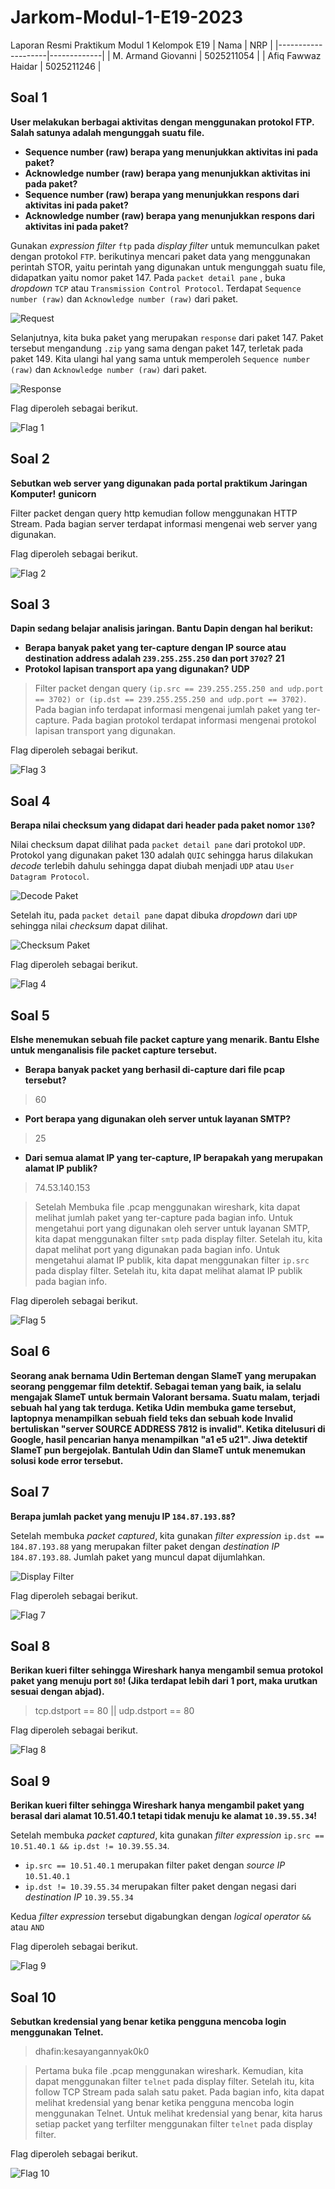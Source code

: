 # Jarkom-Modul-1-E19-2023
Laporan Resmi Praktikum Modul 1 Kelompok E19
| Nama               |  NRP       | 
|--------------------|-------------|
| M. Armand Giovanni | 5025211054  |
| Afiq Fawwaz Haidar | 5025211246  |

## Soal 1
**User melakukan berbagai aktivitas dengan menggunakan protokol FTP. Salah satunya adalah mengunggah suatu file.**
- **Sequence number (raw) berapa yang menunjukkan aktivitas ini pada paket?**
- **Acknowledge number (raw) berapa yang menunjukkan aktivitas ini pada paket?**
- **Sequence number (raw) berapa yang menunjukkan respons dari aktivitas ini pada paket?**
- **Acknowledge number (raw) berapa yang menunjukkan respons dari aktivitas ini pada paket?**

Gunakan _expression filter_ `ftp` pada _display filter_ untuk memunculkan paket dengan protokol `FTP`. berikutinya mencari paket data yang menggunakan perintah STOR, yaitu perintah yang digunakan untuk mengunggah suatu file, didapatkan yaitu nomor paket 147. Pada `packet detail pane` , buka _dropdown_ `TCP` atau `Transmission Control Protocol`. Terdapat `Sequence number (raw)` dan `Acknowledge number (raw)` dari paket.

![Request](images/1-stor.png)

Selanjutnya, kita buka paket yang merupakan `response` dari paket 147. Paket tersebut mengandung `.zip` yang sama dengan paket 147, terletak pada paket 149. Kita ulangi hal yang sama untuk memperoleh `Sequence number (raw)` dan `Acknowledge number (raw)` dari paket.

![Response](images/1-response.png)

Flag diperoleh sebagai berikut.

![Flag 1](images/flag-1.png)

## Soal 2
**Sebutkan web server yang digunakan pada portal praktikum Jaringan Komputer!**
**gunicorn**

Filter packet dengan query http kemudian follow menggunakan HTTP Stream. Pada bagian server terdapat informasi mengenai web server yang digunakan.

Flag diperoleh sebagai berikut.

![Flag 2](images/flag-2.png)

## Soal 3
**Dapin sedang belajar analisis jaringan. Bantu Dapin dengan hal berikut:**
- **Berapa banyak paket yang ter-capture dengan IP source atau destination address adalah `239.255.255.250` dan port `3702`?**
    **21**
- **Protokol lapisan transport apa yang digunakan?**
    **UDP**

> Filter packet dengan query `(ip.src == 239.255.255.250 and udp.port == 3702) or (ip.dst == 239.255.255.250 and udp.port == 3702)`. Pada bagian info terdapat informasi mengenai jumlah paket yang ter-capture. Pada bagian protokol terdapat informasi mengenai protokol lapisan transport yang digunakan.

Flag diperoleh sebagai berikut.

![Flag 3](images/flag-3.png)

## Soal 4
**Berapa nilai checksum yang didapat dari header pada paket nomor `130`?**

Nilai checksum dapat dilihat pada `packet detail pane` dari protokol `UDP`. Protokol yang digunakan paket 130 adalah `QUIC` sehingga harus dilakukan _decode_ terlebih dahulu sehingga dapat diubah menjadi `UDP` atau `User Datagram Protocol`.

![Decode Paket](images/4-decodeAs)

Setelah itu, pada `packet detail pane` dapat dibuka _dropdown_ dari `UDP` sehingga nilai _checksum_ dapat dilihat.

![Checksum Paket](images/4-checksum)

Flag diperoleh sebagai berikut.

![Flag 4](images/flag-4.png)


## Soal 5
**Elshe menemukan sebuah file packet capture yang menarik. Bantu Elshe untuk menganalisis file packet capture tersebut.**
- **Berapa banyak packet yang berhasil di-capture dari file pcap tersebut?**
> 60
- **Port berapa yang digunakan oleh server untuk layanan SMTP?**
> 25
- **Dari semua alamat IP yang ter-capture, IP berapakah yang merupakan alamat IP publik?**
> 74.53.140.153

> Setelah Membuka file .pcap menggunakan wireshark, kita dapat melihat jumlah paket yang ter-capture pada bagian info. 
> Untuk mengetahui port yang digunakan oleh server untuk layanan SMTP, kita dapat menggunakan filter `smtp` pada display filter. Setelah itu, kita dapat melihat port yang digunakan pada bagian info. 
> Untuk mengetahui alamat IP publik, kita dapat menggunakan filter `ip.src ` pada display filter. Setelah itu, kita dapat melihat alamat IP publik pada bagian info.

Flag diperoleh sebagai berikut.

![Flag 5](images/flag-5.png)

## Soal 6
**Seorang anak bernama Udin Berteman dengan SlameT yang merupakan seorang penggemar film detektif. Sebagai teman yang baik, ia selalu mengajak SlameT untuk bermain Valorant bersama. Suatu malam, terjadi sebuah hal yang tak terduga. Ketika Udin membuka game tersebut, laptopnya menampilkan sebuah field teks dan sebuah kode Invalid bertuliskan "server SOURCE ADDRESS 7812 is invalid". Ketika ditelusuri di Google, hasil pencarian hanya menampilkan "a1 e5 u21". Jiwa detektif SlameT pun bergejolak. Bantulah Udin dan SlameT untuk menemukan solusi kode error tersebut.**

## Soal 7
**Berapa jumlah packet yang menuju IP `184.87.193.88`?**

Setelah membuka _packet captured_, kita gunakan _filter expression_ `ip.dst == 184.87.193.88` yang merupakan filter paket dengan _destination IP_ `184.87.193.88`. Jumlah paket yang muncul dapat dijumlahkan.

![Display Filter](images/7-displayFilter.png)

Flag diperoleh sebagai berikut.

![Flag 7](images/flag-7.png)

## Soal 8
**Berikan kueri filter sehingga Wireshark hanya mengambil semua protokol paket yang menuju port `80`! (Jika terdapat lebih dari 1 port, maka urutkan sesuai dengan abjad).**
> tcp.dstport == 80 || udp.dstport == 80

Flag diperoleh sebagai berikut.

![Flag 8](images/flag-8.png)

## Soal 9
**Berikan kueri filter sehingga Wireshark hanya mengambil paket yang berasal dari alamat 10.51.40.1 tetapi tidak menuju ke alamat `10.39.55.34`!**

Setelah membuka _packet captured_, kita gunakan _filter expression_ `ip.src == 10.51.40.1 && ip.dst != 10.39.55.34`.
- `ip.src == 10.51.40.1` merupakan filter paket dengan _source IP_ `10.51.40.1`
- `ip.dst != 10.39.55.34` merupakan filter paket dengan negasi dari _destination IP_ `10.39.55.34`

Kedua _filter expression_ tersebut digabungkan dengan _logical operator_ `&&` atau `AND`

Flag diperoleh sebagai berikut.

![Flag 9](images/flag-9.png)

## Soal 10
**Sebutkan kredensial yang benar ketika pengguna mencoba login menggunakan Telnet.**
> dhafin:kesayangannyak0k0

> Pertama buka file .pcap menggunakan wireshark. Kemudian, kita dapat menggunakan filter `telnet` pada display filter. Setelah itu, kita follow TCP Stream pada salah satu paket. Pada bagian info, kita dapat melihat kredensial yang benar ketika pengguna mencoba login menggunakan Telnet. Untuk melihat kredensial yang benar, kita harus setiap packet yang terfilter menggunakan filter `telnet` pada display filter.

Flag diperoleh sebagai berikut.

![Flag 10](images/flag-10.png)
